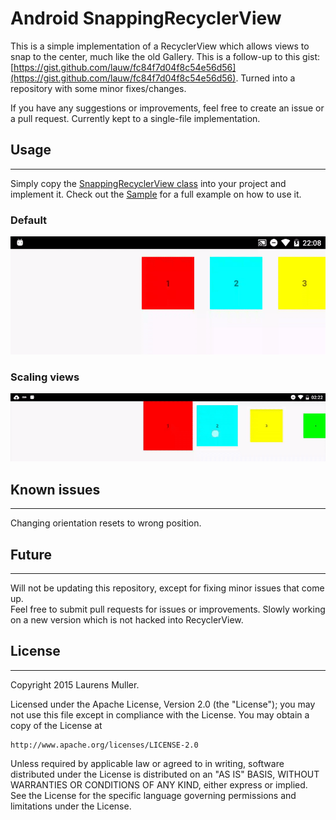 # Android SnappingRecyclerView

This is a simple implementation of a RecyclerView which allows views to snap to the center, much like the old Gallery.
This is a follow-up to this gist: [https://gist.github.com/lauw/fc84f7d04f8c54e56d56](https://gist.github.com/lauw/fc84f7d04f8c54e56d56).
Turned into a repository with some minor fixes/changes. 

If you have any suggestions or improvements, feel free to create an issue or a pull request.
Currently kept to a single-file implementation.

## Usage
-----
Simply copy the [SnappingRecyclerView class][1] into your project and implement it.
Check out the [Sample][2] for a full example on how to use it.

### Default
![image](images/horizontal.gif)

### Scaling views
![image](images/scaled.gif)


## Known issues
------------
Changing orientation resets to wrong position.
  
  
## Future
-------
Will not be updating this repository, except for fixing minor issues that come up.  
Feel free to submit pull requests for issues or improvements.
Slowly working on a new version which is not hacked into RecyclerView.

## License
-------

Copyright 2015 Laurens Muller.

Licensed under the Apache License, Version 2.0 (the "License");
you may not use this file except in compliance with the License.
You may obtain a copy of the License at

    http://www.apache.org/licenses/LICENSE-2.0

Unless required by applicable law or agreed to in writing, software
distributed under the License is distributed on an "AS IS" BASIS,
WITHOUT WARRANTIES OR CONDITIONS OF ANY KIND, either express or implied.
See the License for the specific language governing permissions and
limitations under the License.

[1]: sample/src/main/java/com/muller/snappingsample/SnappingRecyclerView.java
[2]: sample
